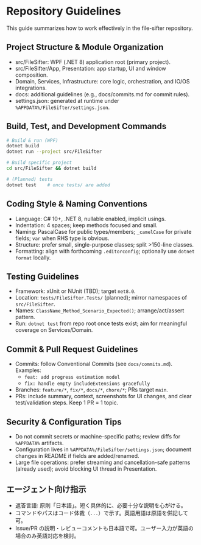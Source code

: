 # Repository Guidelines

This guide summarizes how to work effectively in the file-sifter repository.

## Project Structure & Module Organization

- src/FileSifter: WPF (.NET 8) application root (primary project).
- src/FileSifter/App, Presentation: app startup, UI and window composition.
- Domain, Services, Infrastructure: core logic, orchestration, and IO/OS integrations.
- docs: additional guidelines (e.g., docs/commits.md for commit rules).
- settings.json: generated at runtime under `%APPDATA%/FileSifter/settings.json`.

## Build, Test, and Development Commands

```bash
# Build & run (WPF)
dotnet build
dotnet run --project src/FileSifter

# Build specific project
cd src/FileSifter && dotnet build

# (Planned) tests
dotnet test    # once tests/ are added
```

## Coding Style & Naming Conventions

- Language: C# 10+, .NET 8, nullable enabled, implicit usings.
- Indentation: 4 spaces; keep methods focused and small.
- Naming: PascalCase for public types/members; `_camelCase` for private fields; `var` when RHS type is obvious.
- Structure: prefer small, single-purpose classes; split >150-line classes.
- Formatting: align with forthcoming `.editorconfig`; optionally use `dotnet format` locally.

## Testing Guidelines

- Framework: xUnit or NUnit (TBD); target `net8.0`.
- Location: `tests/FileSifter.Tests/` (planned); mirror namespaces of `src/FileSifter`.
- Names: `ClassName_Method_Scenario_Expected()`; arrange/act/assert pattern.
- Run: `dotnet test` from repo root once tests exist; aim for meaningful coverage on Services/Domain.

## Commit & Pull Request Guidelines

- Commits: follow Conventional Commits (see `docs/commits.md`). Examples:
  - `feat: add progress estimation model`
  - `fix: handle empty includeExtensions gracefully`
- Branches: `feature/*`, `fix/*`, `docs/*`, `chore/*`; PRs target `main`.
- PRs: include summary, context, screenshots for UI changes, and clear test/validation steps. Keep 1 PR = 1 topic.

## Security & Configuration Tips

- Do not commit secrets or machine-specific paths; review diffs for `%APPDATA%` artifacts.
- Configuration lives in `%APPDATA%/FileSifter/settings.json`; document changes in README if fields are added/renamed.
- Large file operations: prefer streaming and cancellation-safe patterns (already used); avoid blocking UI thread in Presentation.

## エージェント向け指示

- 返答言語: 原則「日本語」。短く具体的に、必要十分な説明を心がける。
- コマンドやパスはコード体裁（`...`）で示す。英語用語は原語を併記して可。
- Issue/PR の説明・レビューコメントも日本語で可。ユーザー入力が英語の場合のみ英語対応を検討。
